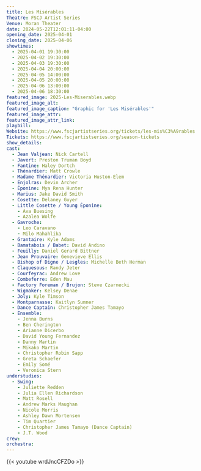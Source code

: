 ```yaml
---
title: Les Misérables
Theatre: FSCJ Artist Series
Venue: Moran Theater
date: 2024-05-22T12:01:11-04:00
opening_date: 2025-04-01
closing_date: 2025-04-06
showtimes:
  - 2025-04-01 19:30:00
  - 2025-04-02 19:30:00
  - 2025-04-03 19:30:00
  - 2025-04-04 20:00:00
  - 2025-04-05 14:00:00
  - 2025-04-05 20:00:00
  - 2025-04-06 13:00:00
  - 2025-04-06 18:30:00
featured_image: 2025-Les-Miserables.webp
featured_image_alt: 
featured_image_caption: "Graphic for 'Les Misérables'"
featured_image_attr: 
featured_image_attr_link: 
playbill:
Website: https://www.fscjartistseries.org/tickets/les-mis%C3%A9rables
Tickets: https://www.fscjartistseries.org/season-tickets
show_details: 
cast:
  - Jean Valjean: Nick Cartell
  - Javert: Preston Truman Boyd
  - Fantine: Haley Dortch
  - Thénardier: Matt Crowle
  - Madame Thénardier: Victoria Huston-Elem
  - Enjolras: Devin Archer
  - Éponine: Mya Rena Hunter
  - Marius: Jake David Smith
  - Cosette: Delaney Guyer
  - Little Cosette / Young Éponine:
    - Ava Buesing
    - Azalea Wolfe
  - Gavroche:
    - Leo Caravano
    - Milo Mahahlika
  - Grantaire: Kyle Adams
  - Bamatabois / Babet: David Andino
  - Feuilly: Daniel Gerard Bittner
  - Jean Prouvaire: Genevieve Ellis
  - Bishop of Digne / Lesgles: Michelle Beth Herman
  - Claquesous: Randy Jeter
  - Courfeyrac: Andrew Love
  - Combeferre: Eden Mau
  - Factory Foreman / Brujon: Steve Czarnecki
  - Wigmaker: Kelsey Denae
  - Joly: Kyle Timson
  - Montparnasse: Kaitlyn Sumner
  - Dance Captain: Christopher James Tamayo
  - Ensemble:
    - Jenna Burns
    - Ben Cherington
    - Arianne Dicerbo
    - David Young Fernandez
    - Danny Martin
    - Mikako Martin
    - Christopher Robin Sapp
    - Greta Schaefer
    - Emily Somé
    - Veronica Stern
understudies:
  - Swing:
    - Juliette Redden
    - Julia Ellen Richardson
    - Matt Rosell
    - Andrew Marks Maughan
    - Nicole Morris
    - Ashley Dawn Mortensen
    - Tim Quartier
    - Christopher James Tamayo (Dance Captain)
    - J.T. Wood
crew:
orchestra:
---
```

{{< youtube wrdJncCFZDo >}}
